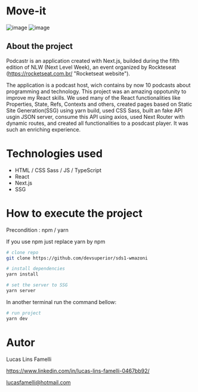 # Move-it

![image](https://user-images.githubusercontent.com/70074689/116722293-98575600-a9b4-11eb-8a3c-65afba04b93d.png)
![image](https://user-images.githubusercontent.com/70074689/116722408-bc1a9c00-a9b4-11eb-94a4-7d2236388f3e.png)

## About the project

Podcastr is an application created with Next.js, builded during the
fifth edition of NLW (Next Level Week), an event organized by Rockteseat (https://rocketseat.com.br/ "Rocketseat website").

The application is a podcast host, wich contains by now 10 podcasts about programming and technology. This project was an amazing oppotunity to improve my React skills. We used many of the React functionalities like Properties, State, Refs, Contexts and others, created pages based on Static Site Generation(SSG) using yarn build, used CSS Sass, built an fake API usgin JSON server, consume this API using axios, used Next Router with dynamic routes, and created all functionalities to a posdcast player. It was such an enriching experience.

# Technologies used

- HTML / CSS Sass / JS / TypeScript
- React
- Next.js
- SSG

# How to execute the project

Precondition : npm / yarn

If you use npm just replace yarn by npm

```bash
# clone repo
git clone https://github.com/devsuperior/sds1-wmazoni

# install dependencies
yarn install

# set the server to SSG
yarn server
```

In another terminal run the command bellow:

```bash
# run project
yarn dev
```

# Autor

Lucas Lins Famelli

https://www.linkedin.com/in/lucas-lins-famelli-0467bb92/

lucasfamelli@hotmail.com
